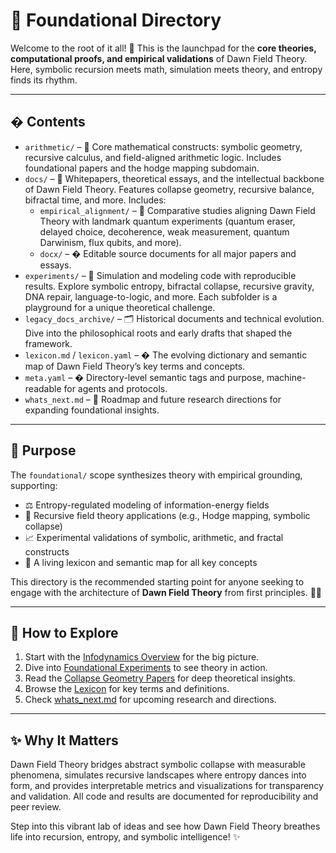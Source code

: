 
# 🧬 Foundational Directory

Welcome to the root of it all! 🌱 This is the launchpad for the **core theories, computational proofs, and empirical validations** of Dawn Field Theory. Here, symbolic recursion meets math, simulation meets theory, and entropy finds its rhythm.

---

## � Contents

* `arithmetic/` – 🧮 Core mathematical constructs: symbolic geometry, recursive calculus, and field-aligned arithmetic logic. Includes foundational papers and the hodge mapping subdomain.
* `docs/` – 📘 Whitepapers, theoretical essays, and the intellectual backbone of Dawn Field Theory. Features collapse geometry, recursive balance, bifractal time, and more. Includes:
  * `empirical_alignment/` – 🔬 Comparative studies aligning Dawn Field Theory with landmark quantum experiments (quantum eraser, delayed choice, decoherence, weak measurement, quantum Darwinism, flux qubits, and more).
  * `docx/` – � Editable source documents for all major papers and essays.
* `experiments/` – 🧪 Simulation and modeling code with reproducible results. Explore symbolic entropy, bifractal collapse, recursive gravity, DNA repair, language-to-logic, and more. Each subfolder is a playground for a unique theoretical challenge.
* `legacy_docs_archive/` – 🗂️ Historical documents and technical evolution. Dive into the philosophical roots and early drafts that shaped the framework.
* `lexicon.md` / `lexicon.yaml` – � The evolving dictionary and semantic map of Dawn Field Theory’s key terms and concepts.
* `meta.yaml` – �️ Directory-level semantic tags and purpose, machine-readable for agents and protocols.
* `whats_next.md` – 🔮 Roadmap and future research directions for expanding foundational insights.

---

## 🌟 Purpose

The `foundational/` scope synthesizes theory with empirical grounding, supporting:

* ⚖️ Entropy-regulated modeling of information-energy fields
* 🔁 Recursive field theory applications (e.g., Hodge mapping, symbolic collapse)
* 📈 Experimental validations of symbolic, arithmetic, and fractal constructs
* 🧠 A living lexicon and semantic map for all key concepts

This directory is the recommended starting point for anyone seeking to engage with the architecture of **Dawn Field Theory** from first principles. 🧠✨

---

## 🚀 How to Explore

1. Start with the [Infodynamics Overview](../infodynamics.md) for the big picture.
2. Dive into [Foundational Experiments](./experiments/README.md) to see theory in action.
3. Read the [Collapse Geometry Papers](./docs/README.md) for deep theoretical insights.
4. Browse the [Lexicon](./lexicon.md) for key terms and definitions.
5. Check [whats_next.md](./whats_next.md) for upcoming research and directions.

---

## ✨ Why It Matters

Dawn Field Theory bridges abstract symbolic collapse with measurable phenomena, simulates recursive landscapes where entropy dances into form, and provides interpretable metrics and visualizations for transparency and validation. All code and results are documented for reproducibility and peer review.

Step into this vibrant lab of ideas and see how Dawn Field Theory breathes life into recursion, entropy, and symbolic intelligence! ✨
